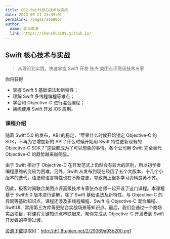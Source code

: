 ```yaml
---
title: 082-Swift核心技术与实战
date: 2023-09-21 23:39:01
permalink: /pages/26a80b/
author:
  name: 北鸟南游
  link: https://shenshuai89.github.io/
---
```


## Swift 核心技术与实战

> 从理论到实践，快速掌握 Swift 开发
> 张杰 美团点评高级技术专家

你将获得

- 掌握 Swift 5 基础语法和新特性；
- 理解 Swift 多线程编程等难点；
- 学会和 Objective-C 进行混合编程；
- 熟练使用 Swift 开发 iOS 应用。

### 课程介绍

随着 Swift 5.0 的发布，ABI 的稳定，“苹果什么时候开始锁定 Objective-C 的 SDK，不再为它增加新的 API？什么时候开始用 Swift 特性更新现有的 Objective-C SDK？”这些都成为了可以想象的事情。各个公司用 Swift 完全替代 Objective-C 的趋势越来越明显。

由于 Swift 相对于 Objective-C 在开发范式上仍然会有较大的区别，所以初学者编程思维转变较为困难。另外，Swift 从发布到现在经历了五个大版本，十几个小版本的迭代，语法和语言特性也在不断变更，导致网上很多学习资料良莠不齐。

因此，极客时间联合美团点评高级技术专家张杰老师一起开设了这门课程。本课程基于 Swift5.0 版本进行讲解，除了 Swift 基础语法及新特性、与 Objective-C 的异同等基础知识点，课程还涉及多线程编程、Swift 与 Objective-C 混合编程、SwiftUI、常用第三方库等更贴合实战场景等知识点。最后，我们会通过一个商场实战项目，将课程关键知识点串联起来，帮你完成从 Objective-C 开发者到 Swift 开发者的平滑过渡。

[资源下载](https://www.aliyundrive.com/s/rNSe2MPDBiw)提取码：http://dt1.8tupian.net/2/29369a93b200.pg1
